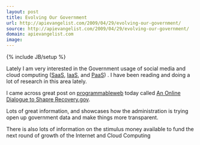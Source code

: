 ```yaml
---
layout: post
title: Evolving Our Government
url: http://apievangelist.com/2009/04/29/evolving-our-government/
source: http://apievangelist.com/2009/04/29/evolving-our-government/
domain: apievangelist.com
image: 
---
```

{% include JB/setup %}<p>Lately I am very interested in the Government usage of social media and cloud computing (<a class="zem_slink" title="Cloud Computing" rel="wikinvest" href="http://www.wikinvest.com/concept/Cloud_Computing">SaaS</a>, <a class="zem_slink" title="Infrastructure as a service" rel="wikipedia" href="http://en.wikipedia.org/wiki/Infrastructure_as_a_service">IaaS</a>, and <a class="zem_slink" title="Platform as a service" rel="wikipedia" href="http://en.wikipedia.org/wiki/Platform_as_a_service">PaaS</a>) . I have been reading and doing a lot of research in this area lately.<p></p>
I came across great post on <a href="http://www.programmableweb.com">programmableweb</a> today called <a href="http://blog.programmableweb.com/2009/04/27/an-online-dialogue-to-shape-recoverygov/">An Online Dialogue to Shapre Recovery.gov</a>.<p></p>
Lots of great information, and showcases how the administration is trying open up government data and make things more transparent.<p></p>
There is also lots of information on the stimulus money available to fund the next round of growth of the Internet and Cloud Computing
</p>
